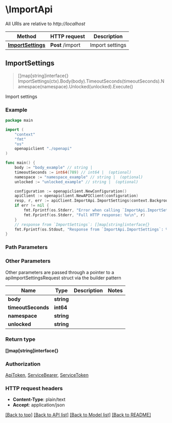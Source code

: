 # \ImportApi

All URIs are relative to *http://localhost*

Method | HTTP request | Description
------------- | ------------- | -------------
[**ImportSettings**](ImportApi.md#ImportSettings) | **Post** /import | Import settings



## ImportSettings

> []map[string]interface{} ImportSettings(ctx).Body(body).TimeoutSeconds(timeoutSeconds).Namespace(namespace).Unlocked(unlocked).Execute()

Import settings



### Example

```go
package main

import (
    "context"
    "fmt"
    "os"
    openapiclient "./openapi"
)

func main() {
    body := "body_example" // string | 
    timeoutSeconds := int64(789) // int64 |  (optional)
    namespace := "namespace_example" // string |  (optional)
    unlocked := "unlocked_example" // string |  (optional)

    configuration := openapiclient.NewConfiguration()
    apiClient := openapiclient.NewAPIClient(configuration)
    resp, r, err := apiClient.ImportApi.ImportSettings(context.Background()).Body(body).TimeoutSeconds(timeoutSeconds).Namespace(namespace).Unlocked(unlocked).Execute()
    if err != nil {
        fmt.Fprintf(os.Stderr, "Error when calling `ImportApi.ImportSettings``: %v\n", err)
        fmt.Fprintf(os.Stderr, "Full HTTP response: %v\n", r)
    }
    // response from `ImportSettings`: []map[string]interface{}
    fmt.Fprintf(os.Stdout, "Response from `ImportApi.ImportSettings`: %v\n", resp)
}
```

### Path Parameters



### Other Parameters

Other parameters are passed through a pointer to a apiImportSettingsRequest struct via the builder pattern


Name | Type | Description  | Notes
------------- | ------------- | ------------- | -------------
 **body** | **string** |  | 
 **timeoutSeconds** | **int64** |  | 
 **namespace** | **string** |  | 
 **unlocked** | **string** |  | 

### Return type

**[]map[string]interface{}**

### Authorization

[ApiToken](../README.md#ApiToken), [ServiceBearer](../README.md#ServiceBearer), [ServiceToken](../README.md#ServiceToken)

### HTTP request headers

- **Content-Type**: plain/text
- **Accept**: application/json

[[Back to top]](#) [[Back to API list]](../README.md#documentation-for-api-endpoints)
[[Back to Model list]](../README.md#documentation-for-models)
[[Back to README]](../README.md)

